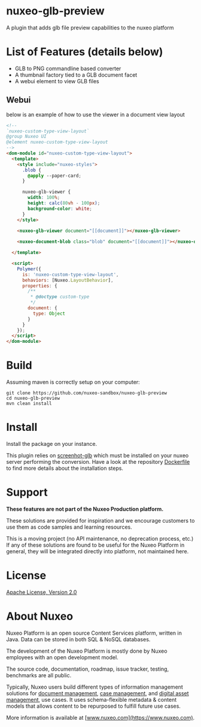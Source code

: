 nuxeo-glb-preview
===================

A plugin that adds glb file preview capabilities to the nuxeo platform

# List of Features (details below)

- GLB to PNG commandline based converter
- A thumbnail factory tied to a GLB document facet
- A webui element to view GLB files

## Webui

below is an example of how to use the viewer in a document view layout 

```html
<!--
`nuxeo-custom-type-view-layout`
@group Nuxeo UI
@element nuxeo-custom-type-view-layout
-->
<dom-module id="nuxeo-custom-type-view-layout">
  <template>
    <style include="nuxeo-styles">
      .blob {
        @apply --paper-card;
      }

      nuxeo-glb-viewer {
        width: 100%;
        height: calc(80vh - 100px);
        background-color: white;
      }
    </style>
    
    <nuxeo-glb-viewer document="[[document]]"></nuxeo-glb-viewer>

    <nuxeo-document-blob class="blob" document="[[document]]"></nuxeo-document-blob>

  </template>

  <script>
    Polymer({
      is: 'nuxeo-custom-type-view-layout',
      behaviors: [Nuxeo.LayoutBehavior],
      properties: {
        /**
         * @doctype custom-type
         */
        document: {
          type: Object
        }
      }
    });
  </script>
</dom-module>
```


# Build

Assuming maven is correctly setup on your computer:

```
git clone https://github.com/nuxeo-sandbox/nuxeo-glb-preview
cd nuxeo-glb-preview
mvn clean install
```

# Install

Install the package on your instance.

This plugin relies on [screenhot-glb](https://github.com/Shopify/screenshot-glb) which must be installed on your nuxeo server performing the conversion. Have a look at the repository [Dockerfile](https://github.com/nuxeo-sandbox/nuxeo-glb-preview/blob/master/nuxeo-glb-preview-docker/Dockerfile) to find more details about the installation steps.


# Support

**These features are not part of the Nuxeo Production platform.**

These solutions are provided for inspiration and we encourage customers to use them as code samples and learning resources.

This is a moving project (no API maintenance, no deprecation process, etc.) If any of these solutions are found to be useful for the Nuxeo Platform in general, they will be integrated directly into platform, not maintained here.

# License

[Apache License, Version 2.0](http://www.apache.org/licenses/LICENSE-2.0.html)

# About Nuxeo

Nuxeo Platform is an open source Content Services platform, written in Java. Data can be stored in both SQL & NoSQL databases.

The development of the Nuxeo Platform is mostly done by Nuxeo employees with an open development model.

The source code, documentation, roadmap, issue tracker, testing, benchmarks are all public.

Typically, Nuxeo users build different types of information management solutions for [document management](https://www.nuxeo.com/solutions/document-management/), [case management](https://www.nuxeo.com/solutions/case-management/), and [digital asset management](https://www.nuxeo.com/solutions/dam-digital-asset-management/), use cases. It uses schema-flexible metadata & content models that allows content to be repurposed to fulfill future use cases.

More information is available at [www.nuxeo.com](https://www.nuxeo.com).
